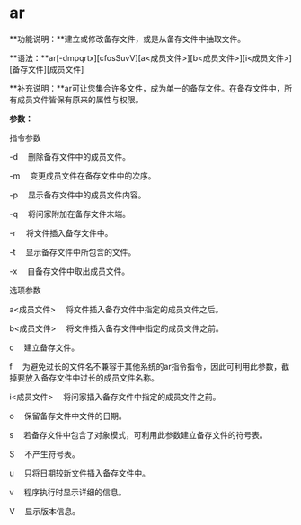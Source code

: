 # **ar**                                                       

**功能说明：**建立或修改备存文件，或是从备存文件中抽取文件。

**语法：**ar[-dmpqrtx][cfosSuvV][a<成员文件>][b<成员文件>][i<成员文件>][备存文件][成员文件]  

**补充说明：**ar可让您集合许多文件，成为单一的备存文件。在备存文件中，所有成员文件皆保有原来的属性与权限。

**参数：** 　

指令参数  　

-d 　删除备存文件中的成员文件。  　

-m 　变更成员文件在备存文件中的次序。  　

-p 　显示备存文件中的成员文件内容。  　

-q 　将问家附加在备存文件末端。  　

-r 　将文件插入备存文件中。  　

-t 　显示备存文件中所包含的文件。  　

-x 　自备存文件中取出成员文件。  　

选项参数  　

a<成员文件> 　将文件插入备存文件中指定的成员文件之后。  　

b<成员文件> 　将文件插入备存文件中指定的成员文件之前。  　

c 　建立备存文件。  　

f 　为避免过长的文件名不兼容于其他系统的ar指令指令，因此可利用此参数，截掉要放入备存文件中过长的成员文件名称。  　

i<成员文件> 　将问家插入备存文件中指定的成员文件之前。  　

o 　保留备存文件中文件的日期。  　

s 　若备存文件中包含了对象模式，可利用此参数建立备存文件的符号表。  　

S 　不产生符号表。  　

u 　只将日期较新文件插入备存文件中。  　

v 　程序执行时显示详细的信息。  　

V 　显示版本信息。 

